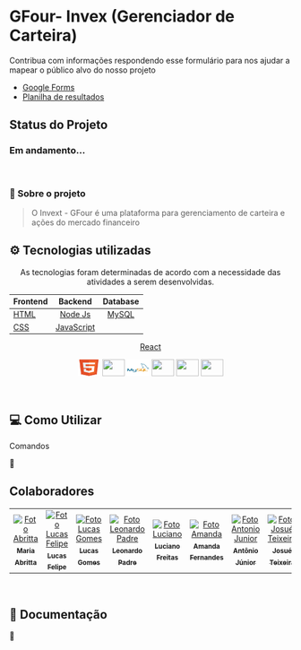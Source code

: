 # GFour- Invex (Gerenciador de Carteira)

Contribua com informações respondendo esse formulário para nos ajudar a mapear o público alvo do nosso projeto
- [Google Forms](https://forms.gle/Kf3idmQKuUbszZXHA)
- [Planilha de resultados](https://docs.google.com/spreadsheets/d/177AoJFlq8A621-zy8515E2BPtlMRGWuLVCv_POgNQwU/edit?usp=sharing)

##  Status do Projeto

<p align="center"> 
 <h3 align="left"> 
     Em andamento...
 </h1>
</p>

<br/>  

### 📄 Sobre o projeto
> O Invext - GFour é uma plataforma para gerenciamento de carteira e ações do mercado financeiro<br/> 

## ⚙️ Tecnologias utilizadas
<div align="center">
As tecnologias foram determinadas de acordo com a necessidade das atividades a serem desenvolvidas.

Frontend | Backend | Database
:--------- | :------:  | :------:  
[HTML](https://html5.org/)  | [Node Js](https://nodejs.org/en/docs/) | [MySQL](https://dev.mysql.com/doc/)
[CSS](https://www.w3.org/Style/CSS/Overview.en.html) | [JavaScript](https://www.javascript.com/)  
[React](https://pt-br.reactjs.org/)
<br>
<p align="center"> 
  <img  height="30" width="40" src="https://raw.githubusercontent.com/devicons/devicon/master/icons/html5/html5-original.svg">
  <img  height="30" width="40" src="https://cdn.jsdelivr.net/gh/devicons/devicon/icons/nodejs/nodejs-original-wordmark.svg" />
  <img  height="30" width="40" src="https://raw.githubusercontent.com/devicons/devicon/master/icons/mysql/mysql-original-wordmark.svg">
  <img  height="30" width="40" src="https://cdn.jsdelivr.net/gh/devicons/devicon/icons/css3/css3-original.svg" />
  <img  height="30" width="40" src="https://cdn.jsdelivr.net/gh/devicons/devicon/icons/javascript/javascript-original.svg" />
  <img  height="30" width="40" src="https://cdn.jsdelivr.net/gh/devicons/devicon/icons/react/react-original-wordmark.svg" />
</div>
<br/> 


## 💻 Como Utilizar 

Comandos

🚧


## Colaboradores

<!-- 
Arquiteto: rosa #FF00FF
PO: azul #
SM: marrom #
Devops: verde-escuro #
Desenvolvedor: amarelo #
-->

<table>
  
  <tr>
    <td align="center">
      <a href="#">
        <img src="https://avatars.githubusercontent.com/u/87709987?v=4" width="100px;" alt="Foto Abritta"/><br>
        <sub>
          <b>Maria Abritta</b>
        </sub>
      </a>
    </td>
    <td align="center">
      <a href="#">
        <img src="https://avatars.githubusercontent.com/u/88278278?v=4" width="100px;" alt="Foto Lucas Felipe"/><br>
        <sub>
          <b>Lucas Felipe</b>
        </sub>
      </a>
    </td>
    <td align="center">
      <a href="#">
        <img src="https://avatars.githubusercontent.com/u/88175144?v=4" width="100px;" alt="Foto Lucas Gomes"/><br>
        <sub>
          <b>Lucas Gomes</b>
        </sub>
      </a>
    </td>
    <td align="center">
      <a href="#">
        <img src="https://avatars.githubusercontent.com/u/62120616?v=4" width="100px;" alt="Foto Leonardo Padre"/><br>
        <sub>
          <b>Leonardo Padre</b>
        </sub>
      </a>
    </td>
    <td align="center">
      <a href="#">
        <img src="https://avatars.githubusercontent.com/u/88516249?v=4" width="100px;" alt="Foto Luciano"/><br>
        <sub>
          <b>Luciano Freitas</b>
        </sub>
      </a>
    </td>
    <td align="center">
      <a href="#">
        <img src="https://avatars.githubusercontent.com/u/58089751?v=4" width="100px;" alt="Foto Amanda"/><br>
        <sub>
          <b>Amanda Fernandes</b>
        </sub>
      </a>
    </td>
    <td align="center">
      <a href="#">
        <img src="https://avatars.githubusercontent.com/u/72047826?v=4" width="100px;" alt="Foto Antonio Junior"/><br>
        <sub>
          <b>Antônio Júnior</b>
        </sub>
      </a>
    </td>
    <td align="center">
      <a href="#">
        <img src="https://avatars.githubusercontent.com/u/82157394?v=4" width="100px;" alt="Foto Josué Teixeira"/><br>
        <sub>
          <b>Josué Teixeira</b>
        </sub>
      </a>
    </td>
   </tr>
  <tr>
    
</table>

<br/> 

## 📜 Documentação 
🚧
